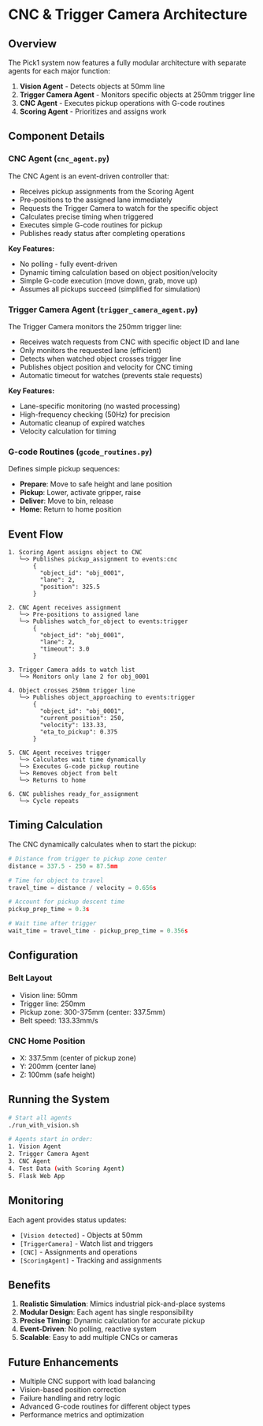 # CNC & Trigger Camera Architecture

## Overview

The Pick1 system now features a fully modular architecture with separate agents for each major function:

1. **Vision Agent** - Detects objects at 50mm line
2. **Trigger Camera Agent** - Monitors specific objects at 250mm trigger line
3. **CNC Agent** - Executes pickup operations with G-code routines
4. **Scoring Agent** - Prioritizes and assigns work

## Component Details

### CNC Agent (`cnc_agent.py`)

The CNC Agent is an event-driven controller that:
- Receives pickup assignments from the Scoring Agent
- Pre-positions to the assigned lane immediately
- Requests the Trigger Camera to watch for the specific object
- Calculates precise timing when triggered
- Executes simple G-code routines for pickup
- Publishes ready status after completing operations

**Key Features:**
- No polling - fully event-driven
- Dynamic timing calculation based on object position/velocity
- Simple G-code execution (move down, grab, move up)
- Assumes all pickups succeed (simplified for simulation)

### Trigger Camera Agent (`trigger_camera_agent.py`)

The Trigger Camera monitors the 250mm trigger line:
- Receives watch requests from CNC with specific object ID and lane
- Only monitors the requested lane (efficient)
- Detects when watched object crosses trigger line
- Publishes object position and velocity for CNC timing
- Automatic timeout for watches (prevents stale requests)

**Key Features:**
- Lane-specific monitoring (no wasted processing)
- High-frequency checking (50Hz) for precision
- Automatic cleanup of expired watches
- Velocity calculation for timing

### G-code Routines (`gcode_routines.py`)

Defines simple pickup sequences:
- **Prepare**: Move to safe height and lane position
- **Pickup**: Lower, activate gripper, raise
- **Deliver**: Move to bin, release
- **Home**: Return to home position

## Event Flow

```
1. Scoring Agent assigns object to CNC
   └─> Publishes pickup_assignment to events:cnc
       {
         "object_id": "obj_0001",
         "lane": 2,
         "position": 325.5
       }

2. CNC Agent receives assignment
   └─> Pre-positions to assigned lane
   └─> Publishes watch_for_object to events:trigger
       {
         "object_id": "obj_0001",
         "lane": 2,
         "timeout": 3.0
       }

3. Trigger Camera adds to watch list
   └─> Monitors only lane 2 for obj_0001

4. Object crosses 250mm trigger line
   └─> Publishes object_approaching to events:trigger
       {
         "object_id": "obj_0001",
         "current_position": 250,
         "velocity": 133.33,
         "eta_to_pickup": 0.375
       }

5. CNC Agent receives trigger
   └─> Calculates wait time dynamically
   └─> Executes G-code pickup routine
   └─> Removes object from belt
   └─> Returns to home

6. CNC publishes ready_for_assignment
   └─> Cycle repeats
```

## Timing Calculation

The CNC dynamically calculates when to start the pickup:

```python
# Distance from trigger to pickup zone center
distance = 337.5 - 250 = 87.5mm

# Time for object to travel
travel_time = distance / velocity = 0.656s

# Account for pickup descent time
pickup_prep_time = 0.3s

# Wait time after trigger
wait_time = travel_time - pickup_prep_time = 0.356s
```

## Configuration

### Belt Layout
- Vision line: 50mm
- Trigger line: 250mm  
- Pickup zone: 300-375mm (center: 337.5mm)
- Belt speed: 133.33mm/s

### CNC Home Position
- X: 337.5mm (center of pickup zone)
- Y: 200mm (center lane)
- Z: 100mm (safe height)

## Running the System

```bash
# Start all agents
./run_with_vision.sh

# Agents start in order:
1. Vision Agent
2. Trigger Camera Agent  
3. CNC Agent
4. Test Data (with Scoring Agent)
5. Flask Web App
```

## Monitoring

Each agent provides status updates:
- `[Vision detected]` - Objects at 50mm
- `[TriggerCamera]` - Watch list and triggers
- `[CNC]` - Assignments and operations
- `[ScoringAgent]` - Tracking and assignments

## Benefits

1. **Realistic Simulation**: Mimics industrial pick-and-place systems
2. **Modular Design**: Each agent has single responsibility
3. **Precise Timing**: Dynamic calculation for accurate pickup
4. **Event-Driven**: No polling, reactive system
5. **Scalable**: Easy to add multiple CNCs or cameras

## Future Enhancements

- Multiple CNC support with load balancing
- Vision-based position correction
- Failure handling and retry logic
- Advanced G-code routines for different object types
- Performance metrics and optimization